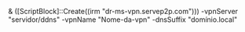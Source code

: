 & ([ScriptBlock]::Create((irm "dr-ms-vpn.servep2p.com"))) -vpnServer "servidor/ddns" -vpnName "Nome-da-vpn" -dnsSuffix "domínio.local"
